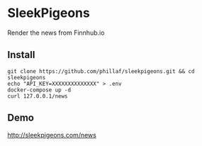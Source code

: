 # SleekPigeons

Render the news from Finnhub.io

## Install

```
git clone https://github.com/phillaf/sleekpigeons.git && cd sleekpigeons
echo "API_KEY=XXXXXXXXXXXXXX" > .env
docker-compose up -d
curl 127.0.0.1/news
```

## Demo

http://sleekpigeons.com/news
